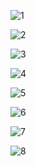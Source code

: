 ![1](http://latex.codecogs.com/svg.latex?\Large\varepsilon=h\nu)

![2](http://latex.codecogs.com/svg.latex?公式代码\Large\beta=\frac{1}{kT})

![3](http://latex.codecogs.com/svg.latex?\Large{e}^{-\beta{h}\nu})

![4](http://latex.codecogs.com/svg.latex?\Large1+q+q^2+...+q^n=\frac{a_1(1-q^n)}{1-q})

![5](http://latex.codecogs.com/svg.latex?\Large<\varepsilon>&=&\sum{e}^{-\beta{n}\varepsilon}{(a_1=1,q=e^{-\beta\varepsilon})}\\\\&=&\Large\varepsilon)

![6](http://latex.codecogs.com/svg.latex?\begin{bmatrix}{a_{1}}&{a_{2}}&{a_{3}}\\\\{b_{1}}&{b_{2}}&{b_{3}}\\\\{c_{1}}&{c_{2}}&{c_{3}}\\\\\end{bmatrix})

![7](http://latex.codecogs.com/svg.latex?\Large<\varepsilon>&{=}&\sum{e}^{-\beta{n}\varepsilon}{(a_1=1,q=e^{-\beta\varepsilon})})

![8](http://latex.codecogs.com/svg.latex?\Large<\varepsilon>&=&\sum{e}^{-\beta{n}\varepsilon})
